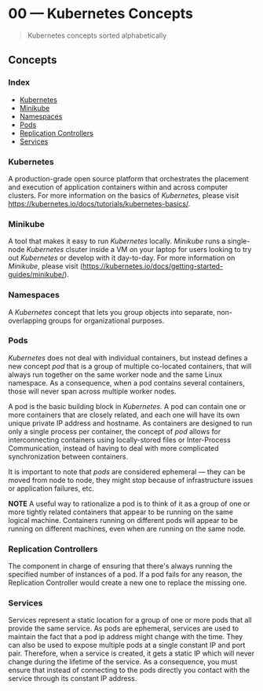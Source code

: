 # 00 &mdash; Kubernetes Concepts
> Kubernetes concepts sorted alphabetically

## Concepts

### Index
+ [Kubernetes](./#kubernetes)
+ [Minikube](./#minikube)
+ [Namespaces](./#namespaces)
+ [Pods](./#pods)
+ [Replication Controllers](./#replication-controllers)
+ [Services](./services)


### Kubernetes
A production-grade open source platform that orchestrates the placement and execution of application containers within and across computer clusters.
For more information on the basics of *Kubernetes*, please visit https://kubernetes.io/docs/tutorials/kubernetes-basics/.

### Minikube
A tool that makes it easy to run *Kubernetes* locally. *Minikube* runs a single-node *Kubernetes* clsuter inside a VM on your laptop for users looking to try out *Kubernetes* or develop with it day-to-day.
For more information on *Minikube*, please visit (https://kubernetes.io/docs/getting-started-guides/minikube/).

### Namespaces
A *Kubernetes* concept that lets you group objects into separate, non-overlapping groups for organizational purposes.

### Pods
*Kubernetes* does not deal with individual containers, but instead defines a new concept *pod* that is a group of multiple co-located containers, that will always run together on the same worker node and the same Linux namespace. As a consequence, when a pod contains several containers, those will never span across multiple worker nodes.

A pod is the basic building block in *Kubernetes*. A pod can contain one or more containers that are closely related, and each one will have its own unique private IP address and hostname. As containers are designed to run only a single process per container, the concept of *pod* allows for interconnecting containers using locally-stored files or Inter-Process  Communication, instead of having to deal with more complicated synchronization between containers.

It is important to note that *pods* are considered ephemeral &mdash; they can be moved from node to node, they might stop because of infrastructure issues or application failures, etc.


**NOTE**
A useful way to rationalize a pod is to think of it as a group of one or more tightly related containers that appear to be running on the same logical machine. 
Containers running on different pods will appear to be running on different machines, even when are running on the same node.


### Replication Controllers
The component in charge of ensuring that there's always running the specified number of instances of a pod. If a pod fails for any reason, the Replication Controller would create a new one to replace the missing one.

### Services
Services represent a static location for a group of one or more pods that all provide the same service.
As pods are ephemeral, services are used to maintain the fact that a pod ip address might change with the time. They can also be used to expose multiple pods at a single constant IP and port pair.
Therefore, when a service is created, it gets a static IP which will never change during the lifetime of the service. As a consequence, you must ensure that instead of connecting to the pods directly you contact with the service through its constant IP address.